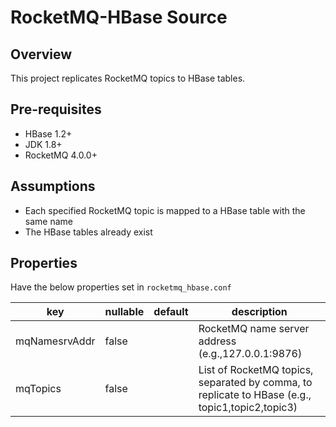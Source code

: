 # RocketMQ-HBase Source

## Overview

This project replicates RocketMQ topics to HBase tables.

## Pre-requisites
- HBase 1.2+
- JDK 1.8+
- RocketMQ 4.0.0+ 

## Assumptions

- Each specified RocketMQ topic is mapped to a HBase table with the same name
- The HBase tables already exist

## Properties

Have the below properties set in `rocketmq_hbase.conf`

|key               |nullable|default    |description|
|------------------|--------|-----------|-----------|
|mqNamesrvAddr     |false   |           |RocketMQ name server address (e.g.,127.0.0.1:9876)|
|mqTopics    |  false |  | List of RocketMQ topics, separated by comma, to replicate to HBase (e.g., topic1,topic2,topic3) | 
